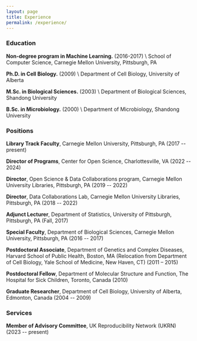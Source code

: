 ```yaml
---
layout: page
title: Experience
permalink: /experience/
---
```



### Education

**Non-degree program in Machine Learning.** (2016-2017) \\
School of Computer Science, Carnegie Mellon University, Pittsburgh, PA

**Ph.D. in Cell Biology.** (2009) \\
Department of Cell Biology, University of Alberta

**M.Sc. in Biological Sciences.** (2003) \\
Department of Biological Sciences, Shandong University

**B.Sc. in Microbiology.** (2000) \\
Department of Microbiology, Shandong University


### Positions

**Library Track Faculty**, Carnegie Mellon University, Pittsburgh, PA (2017 -- present)

**Director of Programs**, Center for Open Science, Charlottesville, VA (2022 -- 2024)

**Director**, Open Science & Data Collaborations program, Carnegie Mellon University Libraries, Pittsburgh, PA (2019 -- 2022)

**Director**, Data Collaborations Lab, Carnegie Mellon University Libraries, Pittsburgh, PA (2018 -- 2022)

**Adjunct Lecturer**, Department of Statistics, University of Pittsburgh, Pittsburgh, PA (Fall, 2017)

**Special Faculty**, Department of Biological Sciences, Carnegie Mellon University, Pittsburgh, PA (2016 -- 2017)

**Postdoctoral Associate**, Department of Genetics and Complex Diseases, Harvard School of Public Health, Boston, MA (Relocation from Department of Cell Biology, Yale School of Medicine, New Haven, CT) (2011 – 2015)

**Postdoctoral Fellow**, Department of Molecular Structure and Function, The Hospital for Sick Children, Toronto, Canada (2010)

**Graduate Researcher**, Department of Cell Biology, University of Alberta, Edmonton, Canada (2004 -- 2009)

### Services

**Member of Advisory Committee**, UK Reproducibility Network (UKRN) (2023 -- present)


